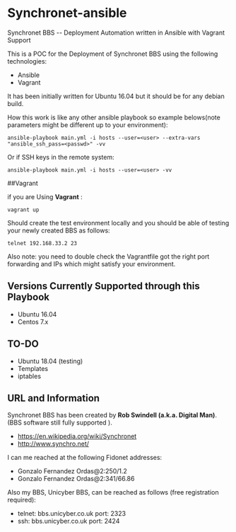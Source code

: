 # Synchronet-ansible
Synchronet BBS -- Deployment Automation written in Ansible with Vagrant Support

This is a POC for the Deployment of Synchronet  BBS using the following technologies:

 * Ansible
 * Vagrant

It has been initially written for Ubuntu 16.04 but it should be for any debian build.

How this work is like any other ansible playbook so example belows(note parameters might be different up to your environment):

```
ansible-playbook main.yml -i hosts --user=<user> --extra-vars "ansible_ssh_pass=<passwd>" -vv
```

Or if SSH keys in the remote system:

```
ansible-playbook main.yml -i hosts --user=<user> -vv
```

##Vagrant

if you are Using **Vagrant** :

```
vagrant up
```
Should create the test environment locally and you should be able of testing  your newly created BBS as follows:

```
telnet 192.168.33.2 23
```
Also note: you need to double check the Vagrantfile got the right port forwarding and IPs which might satisfy your environment.



## Versions Currently Supported through this Playbook

 * Ubuntu 16.04
 * Centos 7.x


## TO-DO

 - Ubuntu 18.04 (testing)
 - Templates
 - iptables

## URL and Information

Synchronet BBS has been created by **Rob Swindell (a.k.a. Digital Man)**. (BBS software still fully supported ).

 * https://en.wikipedia.org/wiki/Synchronet
 * http://www.synchro.net/
 
 I can me reached at the following Fidonet addresses:
 
  * Gonzalo Fernandez Ordas@2:250/1.2
  * Gonzalo Fernandez Ordas@2:341/66.86
 
 Also my BBS, Unicyber BBS, can be reached as follows (free registration required):
  * telnet: bbs.unicyber.co.uk port: 2323
  * ssh: bbs.unicyber.co.uk port: 2424
  
 
